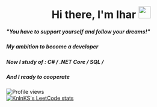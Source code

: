 <h1 align="center">Hi there, I'm Ihar</a> 
<img src="https://github.com/blackcater/blackcater/raw/main/images/Hi.gif" height="32"/></h1>


##### "You have to support yourself and follow your dreams!"
##### My ambition to become a developer 
#####  Now I study of : C# / .NET Core / SQL /
##### And I ready to cooperate 



![Profile views](https://gpvc.arturio.dev/suwaloff)  
[![KnlnKS's LeetCode stats](https://leetcode-stats-six.vercel.app/api?username=suwaloff&theme=dark)](https://github.com/KnlnKS/leetcode-stats)
<!--
**suwaloff/suwaloff** is a ✨ _special_ ✨ repository because its `README.md` (this file) appears on your GitHub profile.


